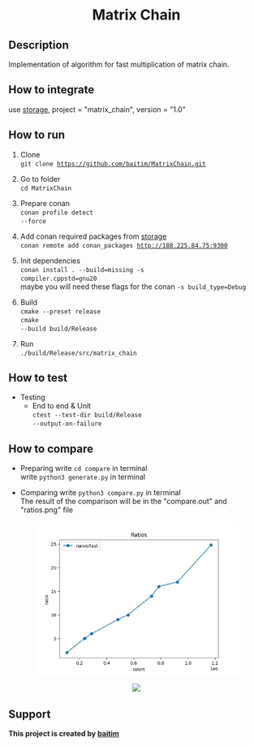 <h1 align="center">Matrix Chain</h1>

## Description

 Implementation of algorithm for fast multiplication of matrix chain.

## How to integrate
 
 use [storage](https://github.com/baitim/ConanPackages), project = "matrix_chain", version = "1.0"

## How to run

1. Clone <br>
    <code>git clone https://github.com/baitim/MatrixChain.git</code>

2. Go to folder <br>
    <code>cd MatrixChain</code>

3. Prepare conan <br>
    <code>conan profile detect --force</code>

4. Add conan required packages from [storage](https://github.com/baitim/ConanPackages)<br>
    <code>conan remote add conan_packages http://188.225.84.75:9300</code>

5. Init dependencies <br>
    <code>conan install . --build=missing -s compiler.cppstd=gnu20</code><br>
    maybe you will need these flags for the conan <code>-s build_type=Debug</code>

6. Build <br>
    <code>cmake --preset release</code><br>
    <code>cmake --build build/Release</code>

7. Run <br>
    <code>./build/Release/src/matrix_chain</code>

## How to test

* Testing
    - End to end & Unit<br>
        <code>ctest --test-dir build/Release --output-on-failure</code>

## How to compare

* Preparing
    write <code>cd compare</code> in terminal <br>
    write <code>python3 generate.py</code> in terminal <br>

* Comparing
    write <code>python3 compare.py</code> in terminal <br>
    The result of the comparison will be in the "compare.out" and "ratios.png" file

<p align="center"><img src="https://github.com/baitim/MatrixChain/blob/main/compare/ratios.png" width="80%"></p>

<p align="center"><img src="https://github.com/baitim/MatrixChain/blob/main/images/cat.gif" width="40%"></p>

## Support
**This project is created by [baitim](https://t.me/bai_tim)**